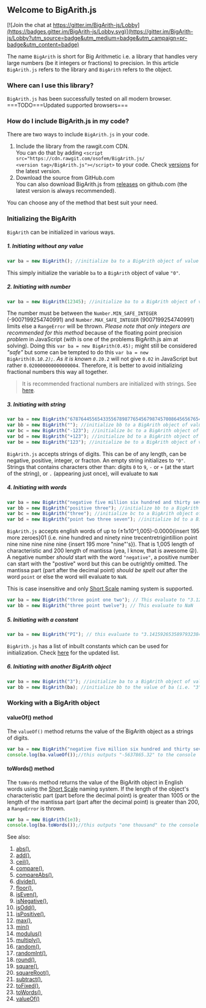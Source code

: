 ## Welcome to BigArith.js
[![Join the chat at https://gitter.im/BigArith-js/Lobby](https://badges.gitter.im/BigArith-js/Lobby.svg)](https://gitter.im/BigArith-js/Lobby?utm_source=badge&utm_medium=badge&utm_campaign=pr-badge&utm_content=badge)

The name <code>BigArith</code> is short for Big Arithmetic i.e. a library that handles very large numbers (be it integers or fractions) to precision.
In this article <code>BigArith.js</code> refers to the library and <code>BigArith</code> refers to the object.

### Where can I use this library?
<code>BigArith.js</code> has been successfully tested on all modern browser. ===TODO===Updated supported browsers=== <!--<code>Google Chrome 42.0</code>, <code>Mozilla Firefox 45</code>, <code>Microsoft Edge 13</code>, <code>Opera 43.0</code>, <code>Safari 9.0</code> and no support for <code>Microsoft Internet Explorer</code>.-->

### How do I include BigArith.js in my code?
There are two ways to include <code>BigArith.js</code> in your code.
1. Include the library from the rawgit.com CDN.<br>
You can do that by adding <code>&lt;script src=&quot;https&#58;&#47;&#47;cdn.rawgit.com/osofem/BigArith.js/ &lt;version tag&gt;/BigArith.js&quot;&gt;&lt;/script&gt;</code> to your code. Check [versions](https://github.com/osofem/BigArith.js/tags) for the latest version.
2. Download the source from GitHub.com<br>
You can also download BigArith.js from [releases](https://github.com/osofem/BigArith.js/releases/) on github.com (the latest version is always recommended).

You can choose any of the method that best suit your need.

### Initializing the BigArith
<code>BigArith</code> can be initialized in various ways.
##### 1. Initiating without any value
```javascript
var ba = new BigArith(); //initialize ba to a BigArith object of value "0"
```
This simply initialize the variable <code>ba</code> to a <code>BigArith</code> object of value <code>"0"</code>.

##### 2. Initiating with number
```javascript
var ba = new BigArith(12345); //initialize ba to a BigArith object of value "12345"
```
The number must be between the <code>Number.MIN_SAFE_INTEGER</code> (-9007199254740991) and <code>Number.MAX_SAFE_INTEGER</code> (9007199254740991) limits else a <code>RangeError</code> will be thrown. <em>Please note that only integers are recommended for this method</em> because of the floating point precision _problem_ in JavaScript (with is one of the problems BigArith.js aim at solving). 
Doing this <code>var ba = new BigArith(0.45);</code> might still be considered _"safe"_ but some can be tempted to do this <code>var ba = new BigArith(0.1*0.2);</code>. As it is known <code>0.1*0.2</code> will not give <code>0.02</code> in JavaScript but rather <code>0.020000000000000004</code>. Therefore, it is better to avoid initializing fractional numbers this way all together.

> It is recommended fractional numbers are initialized with strings.
> See [here](#init_string).

##### 3. <span id="init_string">Initiating with string</span>
```javascript
var ba = new BigArith("67876445565433556789877654567987457008645656765434567889086654234542126677.8977566766788767"); //initialize ba to a BigArith object of value "67876445565433556789877654567987457008645656765434567889086654234542126677.8977566766788767"
var bb = new BigArith(""); //initialize bb to a BigArith object of value "0"
var bc = new BigArith("-123"); //initialize bc to a BigArith object of value "-123"
var bd = new BigArith("+123"); //initialize bd to a BigArith object of value "123"
var be = new BigArith("123"); //initialize be to a BigArith object of value "123"
```
<code>BigArith.js</code> accepts strings of digits. This can be of any length, can be negative, positive, integer, or fracton. An empty string initializes to <code>"0"</code>. 
Strings that contains characters other than: digits <code>0</code> to <code>9</code>, <code>-</code> or <code>+</code> (at the start of the string), or <code>.</code> (appearing just once), will evaluate to <code>NaN</code>

##### 4. Initiating with words
```javascript
var ba = new BigArith("negative five million six hundred and thirty seven thousand eight hundred and sixty five point three two"); //initialize ba to a BigArith object of value "-5637865.32"
var bb = new BigArith("positive three"); //initialize bb to a BigArith object of value "3"
var bc = new BigArith("three"); //initialize bc to a BigArith object of value "3"
var bd = new BigArith("point two three seven"); //initialize bd to a BigArith object of value "0.237"
```
<code>BigArith.js</code> accepts english words of up to (&#177;1x10^1,005)-0.0000{insert 195 more zeroes}01 (i.e. nine hundred and ninety nine trecentretrigintillion point nine nine nine nine nine {insert 195 more "nine"'s}). That is 1,005 length of characteristic and 200 length of mantissa (yea, I know, that is awesome :stuck_out_tongue_winking_eye:). A negative number <em>should</em> start with the word <code>"negative"</code>, a positive number can start with the "postive" word but this can be outrightly omitted. The mantissa part (part after the decimal point) <em>should be spelt out</em> after the word <code>point</code> or else the word will evaluate to <code>NaN</code>.

This is case insensitive and only [Short Scale](#short_scales) naming system is supported.

```javascript
var ba = new BigArith("three point one two"); // This evaluate to "3.12"
var bb = new BigArith("three point twelve"); // This evaluate to NaN
```
##### 5. Initiating with a constant
```javascript
var ba = new BigArith("PI"); // this evaluate to "3.14159265358979323846264338327950288419716939937510582097494459230781640628620899862803482534211706798214808651328230664709384460955058223172535940812848111745028410270193852110555964462294895493038196"
```
<code>BigArith.js</code> has a list of inbuilt constants which can be used for initialization. Check [here](#list_constant) for the updated list.

##### 6. Initiating with another BigArith object
```javascript
var ba = new BigArith("3"); //initialize ba to a BigArith object of value "3"
var bb = new BigArith(ba); //initialize bb to the value of ba (i.e. "3")
```

### Working with a BigArith object

#### <span id="#valueOf">valueOf() method</span>
The <code>valueOf()</code> method returns the value of the BigArith object as a strings of digits.
```javascript
var ba = new BigArith("negative five million six hundred and thirty seven thousand eight hundred and sixty five point three two");
console.log(ba.valueOf());//this outputs "-5637865.32" to the console
```

#### toWords() method
The <code>toWords</code> method returns the value of the BigArith object in English words using the [Short Scale](#short_scales) naming system. If the length of the object's characteristic part (part before the decimal point) is greater than 1005 or the length of the mantissa part (part after the decimal point) is greater than 200, a <code>RangeError</code> is thrown.
```javascript
var ba = new BigArith(1e3);
console.log(ba.toWords());//this outputs "one thousand" to the console
```

See also:
1. [abs()](https://osofem.github.io/BigArith.js/documentation/abs.html),
2. [add()](https://osofem.github.io/BigArith.js/documentation/add.html),
3. [ceil()](https://osofem.github.io/BigArith.js/documentation/ceil.html),
4. [compare()](https://osofem.github.io/BigArith.js/documentation/compare.html),
5. [compareAbs()](https://osofem.github.io/BigArith.js/documentation/compareabs.html),
6. [divide()](https://osofem.github.io/BigArith.js/documentation/divide.html),
7. [floor()](https://osofem.github.io/BigArith.js/documentation/floor.html),
8. [isEven()](https://osofem.github.io/BigArith.js/documentation/iseven.html),
9. [isNegative()](https://osofem.github.io/BigArith.js/documentation/isnegative.html),
10. [isOdd()](https://osofem.github.io/BigArith.js/documentation/isodd.html),
11. [isPositive()](https://osofem.github.io/BigArith.js/documentation/ispositive.html),
12. [max()](https://osofem.github.io/BigArith.js/documentation/max.html),
13. [min()](https://osofem.github.io/BigArith.js/documentation/min.html)
14. [modulus()](https://osofem.github.io/BigArith.js/documentation/modulus.html)
15. [multiply()](https://osofem.github.io/BigArith.js/documentation/multiply.html),
16. [random()](https://osofem.github.io/BigArith.js/documentation/random.html),
17. [randomInt()](https://osofem.github.io/BigArith.js/documentation/randomint.html),
18. [round()](https://osofem.github.io/BigArith.js/documentation/round.html),
19. [square()](https://osofem.github.io/BigArith.js/documentation/square.html),
20. [squareRoot()](https://osofem.github.io/BigArith.js/documentation/squareroot.html),
21. [subtract()](https://osofem.github.io/BigArith.js/documentation/subtract.html),
22. [toFixed()](https://osofem.github.io/BigArith.js/documentation/tofixed.html),
23. [toWords()](https://osofem.github.io/BigArith.js/documentation/towords.html),
24. [valueOf()](https://osofem.github.io/BigArith.js/documentation/valueof.html)